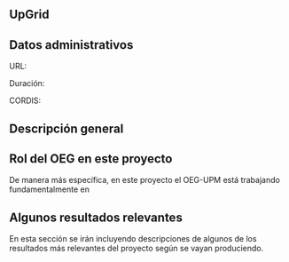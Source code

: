## UpGrid

## Datos administrativos
URL:

Duración: 

CORDIS: 

## Descripción general


## Rol del OEG en este proyecto
De manera más específica, en este proyecto el OEG-UPM está trabajando fundamentalmente en 

## Algunos resultados relevantes
En esta sección se irán incluyendo descripciones de algunos de los resultados más relevantes del proyecto según se vayan produciendo.